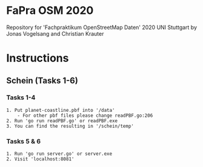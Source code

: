 # FaPra OSM 2020
Repository for 'Fachpraktikum OpenStreetMap Daten' 2020 UNI Stuttgart by Jonas Vogelsang and Christian Krauter

# Instructions
## Schein (Tasks 1-6)
### Tasks 1-4
    1. Put planet-coastline.pbf into '/data'
        - For other pbf files please change readPBF.go:206
    2. Run 'go run readPBF.go' or readPBF.exe
    3. You can find the resulting in '/schein/temp'

### Tasks 5 & 6
    1. Run 'go run server.go' or server.exe
    2. Visit 'localhost:8081'
